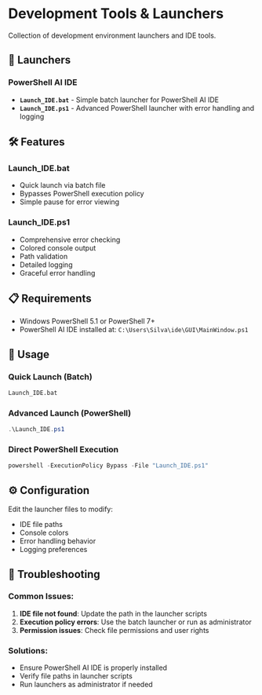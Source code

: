# Development Tools & Launchers

Collection of development environment launchers and IDE tools.

## 🚀 Launchers

### PowerShell AI IDE
- **`Launch_IDE.bat`** - Simple batch launcher for PowerShell AI IDE
- **`Launch_IDE.ps1`** - Advanced PowerShell launcher with error handling and logging

## 🛠️ Features

### Launch_IDE.bat
- Quick launch via batch file
- Bypasses PowerShell execution policy
- Simple pause for error viewing

### Launch_IDE.ps1  
- Comprehensive error checking
- Colored console output
- Path validation
- Detailed logging
- Graceful error handling

## 📋 Requirements

- Windows PowerShell 5.1 or PowerShell 7+
- PowerShell AI IDE installed at: `C:\Users\Silva\ide\GUI\MainWindow.ps1`

## 🎯 Usage

### Quick Launch (Batch)
```cmd
Launch_IDE.bat
```

### Advanced Launch (PowerShell)
```powershell
.\Launch_IDE.ps1
```

### Direct PowerShell Execution
```powershell
powershell -ExecutionPolicy Bypass -File "Launch_IDE.ps1"
```

## ⚙️ Configuration

Edit the launcher files to modify:
- IDE file paths
- Console colors
- Error handling behavior
- Logging preferences

## 🔧 Troubleshooting

### Common Issues:
1. **IDE file not found**: Update the path in the launcher scripts
2. **Execution policy errors**: Use the batch launcher or run as administrator
3. **Permission issues**: Check file permissions and user rights

### Solutions:
- Ensure PowerShell AI IDE is properly installed
- Verify file paths in launcher scripts
- Run launchers as administrator if needed
